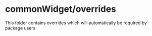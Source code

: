 # commonWidget/overrides

This folder contains overrides which will automatically be required by package users.
